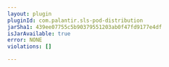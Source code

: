 ```yaml
---
layout: plugin
pluginId: com.palantir.sls-pod-distribution
jarSha1: 439ee07755c5b90379551203ab0f47fd9177e4df
isJarAvailable: true
error: NONE
violations: []

---
```

